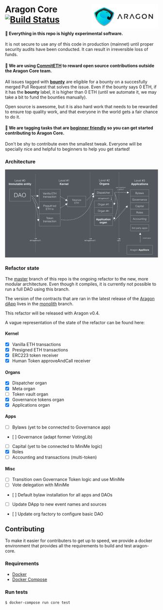 # Aragon Core <img align="right" src="https://github.com/aragonone/issues/blob/master/logo.png" height="80px" /> [![Build Status](https://img.shields.io/travis/aragon/aragon-core.svg?branch=master&style=flat-square)](https://travis-ci.org/aragon/aragon-core)

#### 🚨 Everything in this repo is highly experimental software.
It is not secure to use any of this code in production (mainnet) until proper security audits have been conducted. It can result in irreversible loss of funds.

#### 🦋 We are using [CommitETH](http://commiteth.com) to reward open source contributions outside the Aragon Core team.
All issues tagged with **[bounty](https://github.com/aragon/aragon-core/labels/bounty)** are eligible for a bounty on a succesfully merged Pull Request that solves the issue. Even if the bounty says 0 ETH, if it has the **bounty** label, it is higher than 0 ETH (until we automate it, we may take a bit to fund the bounties manually).

Open source is awesome, but it is also hard work that needs to be rewarded to ensure top quality work, and that everyone in the world gets a fair chance to do it.

#### 👋 We are tagging tasks that are [beginner friendly](https://github.com/aragon/aragon-core/labels/beginner-friendly) so you can get started contributing to Aragon Core.
Don't be shy to contribute even the smallest tweak. Everyone will be specially nice and helpful to beginners to help you get started!

### Architecture

![](rsc/architecture.jpg)

### Refactor state

The [master](../../tree/master) branch of this repo is the ongoing refactor to the new, more modular architecture. Even though it compiles, it is currently not possible to run a full DAO using this branch.

The version of the contracts that are ran in the latest release of the [Aragon dApp](../../../aragon-dapp) lives in the [monolith](../../tree/monolith) branch.

This refactor will be released with Aragon v0.4.

A vague representation of the state of the refactor can be found here:

#### Kernel

- [x] Vanilla ETH transactions
- [x] Presigned ETH transactions
- [x] ERC223 token receiver
- [x] Human Token approveAndCall receiver

#### Organs

- [x] Dispatcher organ
- [x] Meta organ
- [ ] Token vault organ
- [x] Governance tokens organ
- [x] Applications organ

#### Apps

- [ ] Bylaws (yet to be connected to Governance app)
- [ ] Governance (adapt former VotingLib)
- [ ] Capital (yet to be connected to MiniMe logic)
- [x] Roles
- [ ] Accounting and transactions (multi-token)

#### Misc
- [ ] Transition own Governance Token logic and use MiniMe
- [ ] Vote delegation with MiniMe
- [ ] Default bylaw installation for all apps and DAOs
- [ ] Update DApp to new event names and sources
- [ ] Update org factory to configure basic DAO

## Contributing

To make it easier for contributers to get up to speed, we provide a docker environment that provides all the requirements to build and test aragon-core.

### Requirements

 - [Docker](https://www.docker.com/get-docker)
 - [Docker Compose](https://docs.docker.com/compose/install/)

### Run tests

    $ docker-compose run core test




